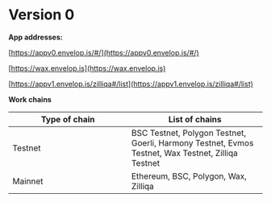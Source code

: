 # Version 0

**App addresses:**

[https://appv0.envelop.is/#/](https://appv0.envelop.is/#/)

[https://wax.envelop.is](https://wax.envelop.is)

[https://appv1.envelop.is/zilliqa#/list](https://appv1.envelop.is/zilliqa#/list)

**Work chains**

<table><thead><tr><th width="220">Type of chain</th><th>List of chains</th></tr></thead><tbody><tr><td>Testnet</td><td>BSC Testnet, Polygon Testnet, Goerli, Harmony Testnet, Evmos Testnet, Wax Testnet, Zilliqa Testnet</td></tr><tr><td>Mainnet</td><td>Ethereum, BSC, Polygon, Wax, Zilliqa</td></tr></tbody></table>
